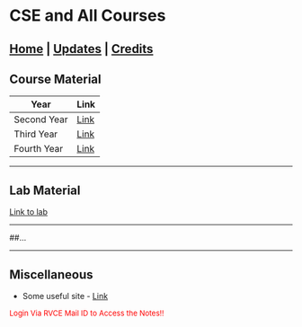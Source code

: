 # CSE and All Courses

## [Home](../main/index.md) | [Updates](../main/updates.md) | [Credits](../main/credits.md)

## Course Material

| Year             | Link                                                                                              |
| --------------------------- | ------------------------------------------------------------------------------------------------- |
| Second Year                 | [Link](https://drive.google.com/drive/folders/12QonDF8JVePjQ0LBYkTvLLcKGH0HMGaP?usp=share_link)   |
| Third Year                  | [Link](https://drive.google.com/drive/folders/1IXaOU0YnoqXYa7hGVj1zSZNZUlGlzGBs?usp=share_link)   |
| Fourth Year                 | [Link](https://drive.google.com/drive/folders/1uGTR3g0FyQMhXM5fRnf9eLF1JXlw1f9c?usp=sharing)      |

---
## Lab Material

[Link to lab](./labs.md)

---
##...
___

## Miscellaneous

- Some useful site - [Link](https://juggadnauts.notion.site/Juggadnauts-d42b335ffc7d4909bcc2d14311e443f0)




<p style="color:red; font-size:small;">
  Login Via RVCE Mail ID to Access the Notes!!
</p>
